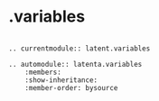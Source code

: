# .variables

```{eval-rst}

.. currentmodule:: latent.variables
```

```{eval-rst}
.. automodule:: latenta.variables
    :members:
    :show-inheritance:
    :member-order: bysource
```
